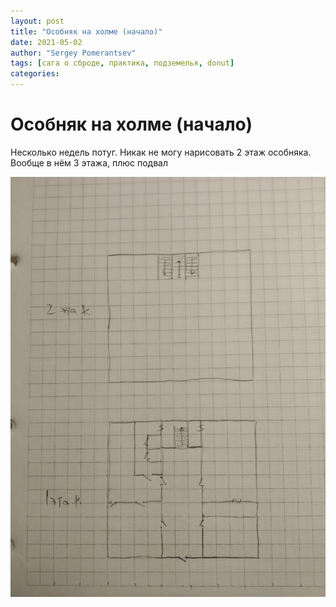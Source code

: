 ```yaml
---
layout: post
title: "Особняк на холме (начало)"
date: 2021-05-02
author: "Sergey Pomerantsev"
tags: [сага о сброде, практика, подземелья, donut]
categories:
---
```


# Особняк на холме (начало)

Несколько недель потуг. Никак не могу нарисовать 2 этаж особняка. Вообще в нём 3 этажа, плюс подвал

![](/assets/images/_mansion-pre.jpg)
